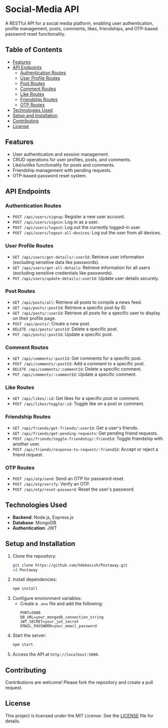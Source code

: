 # Social-Media API

A RESTful API for a social media platform, enabling user authentication, profile management, posts, comments, likes, friendships, and OTP-based password reset functionality.

## Table of Contents
- [Features](#features)
- [API Endpoints](#api-endpoints)
  - [Authentication Routes](#authentication-routes)
  - [User Profile Routes](#user-profile-routes)
  - [Post Routes](#post-routes)
  - [Comment Routes](#comment-routes)
  - [Like Routes](#like-routes)
  - [Friendship Routes](#friendship-routes)
  - [OTP Routes](#otp-routes)
- [Technologies Used](#technologies-used)
- [Setup and Installation](#setup-and-installation)
- [Contributing](#contributing)
- [License](#license)

## Features
- User authentication and session management.
- CRUD operations for user profiles, posts, and comments.
- Like/unlike functionality for posts and comments.
- Friendship management with pending requests.
- OTP-based password reset system.

## API Endpoints

### Authentication Routes
- `POST /api/users/signup`: Register a new user account.
- `POST /api/users/signin`: Log in as a user.
- `POST /api/users/logout`: Log out the currently logged-in user.
- `POST /api/users/logout-all-devices`: Log out the user from all devices.

### User Profile Routes
- `GET /api/users/get-details/:userId`: Retrieve user information (excluding sensitive data like passwords).
- `GET /api/users/get-all-details`: Retrieve information for all users (excluding sensitive credentials like passwords).
- `PUT /api/users/update-details/:userId`: Update user details securely.

### Post Routes
- `GET /api/posts/all`: Retrieve all posts to compile a news feed.
- `GET /api/posts/:postId`: Retrieve a specific post by ID.
- `GET /api/posts/:userId`: Retrieve all posts for a specific user to display on their profile page.
- `POST /api/posts/`: Create a new post.
- `DELETE /api/posts/:postId`: Delete a specific post.
- `PUT /api/posts/:postId`: Update a specific post.

### Comment Routes
- `GET /api/comments/:postId`: Get comments for a specific post.
- `POST /api/comments/:postId`: Add a comment to a specific post.
- `DELETE /api/comments/:commentId`: Delete a specific comment.
- `PUT /api/comments/:commentId`: Update a specific comment.

### Like Routes
- `GET /api/likes/:id`: Get likes for a specific post or comment.
- `POST /api/likes/toggle/:id`: Toggle like on a post or comment.

### Friendship Routes
- `GET /api/friends/get-friends/:userId`: Get a user's friends.
- `GET /api/friends/get-pending-requests`: Get pending friend requests.
- `POST /api/friends/toggle-friendship/:friendId`: Toggle friendship with another user.
- `POST /api/friends/response-to-request/:friendId`: Accept or reject a friend request.

### OTP Routes
- `POST /api/otp/send`: Send an OTP for password reset.
- `POST /api/otp/verify`: Verify an OTP.
- `POST /api/otp/reset-password`: Reset the user's password.

## Technologies Used
- **Backend**: Node.js, Express.js
- **Database**: MongoDB
- **Authentication**: JWT

## Setup and Installation
1. Clone the repository:
   ```bash
   git clone https://github.com/hdebasish/Postaway.git
   cd Postaway
   ```
2. Install dependencies:
   ```bash
   npm install
   ```
3. Configure environment variables:
   - Create a `.env` file and add the following:
     ```env
     PORT=5000
     DB_URL=your_mongodb_connection_string
     JWT_SECRET=your_jwt_secret
     EMAIL_PASSWORD=your_email_password
     ```
4. Start the server:
   ```bash
   npm start
   ```
5. Access the API at `http://localhost:5000`.

## Contributing
Contributions are welcome! Please fork the repository and create a pull request.

## License
This project is licensed under the MIT License. See the [LICENSE](LICENSE) file for details.
